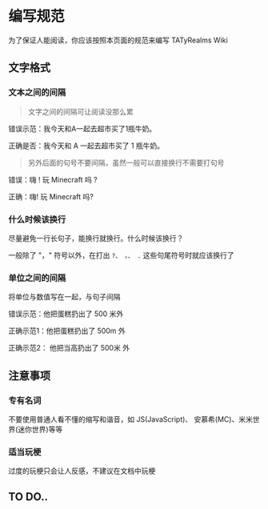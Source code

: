# 编写规范

为了保证人能阅读，你应该按照本页面的规范来编写 TATyRealms Wiki

## 文字格式

### 文本之间的间隔

> 文字之间的间隔可让阅读没那么累

错误示范：我今天和A一起去超市买了1瓶牛奶。

正确是否：我今天和 A 一起去超市买了 1 瓶牛奶。

> 另外后面的句号不要间隔，虽然一般可以直接换行不需要打句号

错误：嗨 ! 玩 Minecraft 吗 ?

正确：嗨! 玩 Minecraft 吗?

### 什么时候该换行

尽量避免一行长句子，能换行就换行。什么时候该换行？

一般除了 "，" 符号以外，在打出 `?、 。、 .` 这些句尾符号时就应该换行了

### 单位之间的间隔

将单位与数值写在一起，与句子间隔

错误示范：他把蛋糕扔出了 500 米外

正确示范1：他把蛋糕扔出了 500m 外

正确示范2： 他把当高扔出了 500米 外

## 注意事项

### 专有名词

不要使用普通人看不懂的缩写和谐音，如 JS(JavaScript)、 安慕希(MC)、米米世界(迷你世界)等等

### 适当玩梗

过度的玩梗只会让人反感，不建议在文档中玩梗

## TO DO..